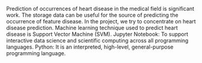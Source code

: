 Prediction of occurrences of heart disease in the medical field is significant work. The storage data can be useful for the source of predicting the occurrence of feature disease. In the project, we try to concentrate on heart disease prediction.
Machine learning technique used to predict heart disease is Support Vector Machine (SVM). 
 Jupyter Notebook: To support interactive data science and scientific computing
  across all programming languages.
 Python: It  is an interpreted, high-level, general-purpose programming language.

